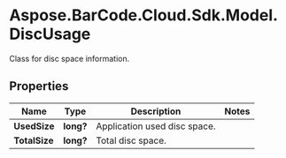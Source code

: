 # Aspose.BarCode.Cloud.Sdk.Model.DiscUsage

Class for disc space information.

## Properties

Name | Type | Description | Notes
---- | ---- | ----------- | -----
**UsedSize** | **long?** | Application used disc space. |
**TotalSize** | **long?** | Total disc space. |
